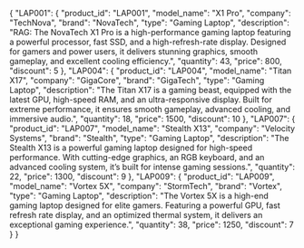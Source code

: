 {
  "LAP001": {
    "product_id": "LAP001",
    "model_name": "X1 Pro",
    "company": "TechNova",
    "brand": "NovaTech",
    "type": "Gaming Laptop",
    "description": "RAG: The NovaTech X1 Pro is a high-performance gaming laptop featuring a powerful processor, fast SSD, and a high-refresh-rate display. Designed for gamers and power users, it delivers stunning graphics, smooth gameplay, and excellent cooling efficiency.",
    "quantity": 43,
    "price": 800,
    "discount": 5
  },
  "LAP004": {
    "product_id": "LAP004",
    "model_name": "Titan X17",
    "company": "GigaCore",
    "brand": "GigaTech",
    "type": "Gaming Laptop",
    "description": "The Titan X17 is a gaming beast, equipped with the latest GPU, high-speed RAM, and an ultra-responsive display. Built for extreme performance, it ensures smooth gameplay, advanced cooling, and immersive audio.",
    "quantity": 18,
    "price": 1500,
    "discount": 10
  },
  "LAP007": {
    "product_id": "LAP007",
    "model_name": "Stealth X13",
    "company": "Velocity Systems",
    "brand": "Stealth",
    "type": "Gaming Laptop",
    "description": "The Stealth X13 is a powerful gaming laptop designed for high-speed performance. With cutting-edge graphics, an RGB keyboard, and an advanced cooling system, it’s built for intense gaming sessions.",
    "quantity": 22,
    "price": 1300,
    "discount": 9
  },
  "LAP009": {
    "product_id": "LAP009",
    "model_name": "Vortex 5X",
    "company": "StormTech",
    "brand": "Vortex",
    "type": "Gaming Laptop",
    "description": "The Vortex 5X is a high-end gaming laptop designed for elite gamers. Featuring a powerful GPU, fast refresh rate display, and an optimized thermal system, it delivers an exceptional gaming experience.",
    "quantity": 38,
    "price": 1250,
    "discount": 7
  }
}